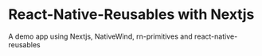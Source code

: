 # React-Native-Reusables with Nextjs

A demo app using Nextjs, NativeWind, rn-primitives and react-native-reusables
